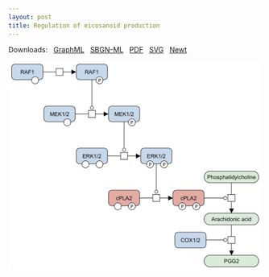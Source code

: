 ```yaml
---
layout: post
title: Regulation of eicosanoid production
---
```


Downloads: &nbsp; 
[GraphML](../downloads/F002-eicosanoids.graphml) &nbsp; 
[SBGN-ML](../downloads/F002-eicosanoids.sbgn) &nbsp;
[PDF](../downloads/F002-eicosanoids.pdf) &nbsp; 
[SVG](../downloads/F002-eicosanoids.svg) &nbsp;
[Newt](http://web.newteditor.org/?URL=http://metabolismregulation.org/downloads/F002-eicosanoids.sbgn) &nbsp;
<!--<a href="/eicosanoids/"><img id="logo" src="/images/figure02v04.png" style="width:100%;"/></a>-->

<p align="middle"><a href="/glycolysis/"><img id="image" src="/downloads/F002-eicosanoids.png" width="600"/></a></p>
